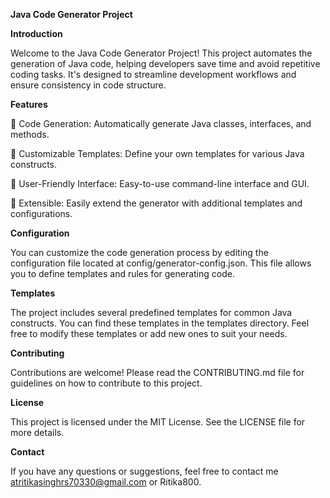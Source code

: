 **Java Code Generator Project**

**Introduction**

Welcome to the Java Code Generator Project! This project automates the generation of Java code, helping developers save time and avoid repetitive coding tasks. It's designed to streamline development workflows and ensure consistency in code structure.

**Features**

 Code Generation: Automatically generate Java classes, interfaces, and methods.

 Customizable Templates: Define your own templates for various Java constructs.

 User-Friendly Interface: Easy-to-use command-line interface and GUI.

 Extensible: Easily extend the generator with additional templates and configurations.

**Configuration**

You can customize the code generation process by editing the configuration file located at config/generator-config.json. This file allows you to define templates and rules for generating code.

**Templates**

The project includes several predefined templates for common Java constructs. You can find these templates in the templates directory. Feel free to modify these templates or add new ones to suit your needs.

**Contributing**

Contributions are welcome! Please read the CONTRIBUTING.md file for guidelines on how to contribute to this project.

**License**

This project is licensed under the MIT License. See the LICENSE file for more details.

**Contact**

If you have any questions or suggestions, feel free to contact me atritikasinghrs70330@gmail.com or Ritika800.


